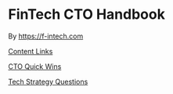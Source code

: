 # FinTech CTO Handbook

By https://f-intech.com

[Content Links](content_links.md)

[CTO Quick Wins](quick_wins.md)

[Tech Strategy Questions](tech_strategy/questions.md)
